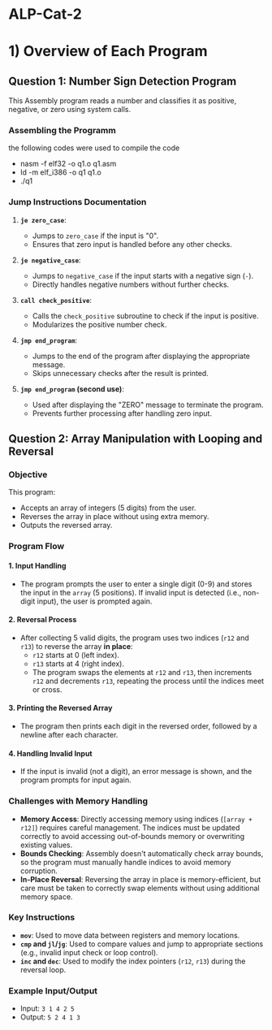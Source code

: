 # ALP-Cat-2

# 1) Overview of Each Program

## Question 1: Number Sign Detection Program

This Assembly program reads a number and classifies it as positive, negative, or zero using system calls.

### Assembling the Programm
the following codes were used to compile the code
- nasm -f elf32 -o q1.o q1.asm
- ld -m elf_i386 -o q1 q1.o
- ./q1

### Jump Instructions Documentation

1. **`je zero_case`**:
   - Jumps to `zero_case` if the input is "0".
   - Ensures that zero input is handled before any other checks.

2. **`je negative_case`**:
   - Jumps to `negative_case` if the input starts with a negative sign (`-`).
   - Directly handles negative numbers without further checks.

3. **`call check_positive`**:
   - Calls the `check_positive` subroutine to check if the input is positive.
   - Modularizes the positive number check.

4. **`jmp end_program`**:
   - Jumps to the end of the program after displaying the appropriate message.
   - Skips unnecessary checks after the result is printed.

5. **`jmp end_program` (second use)**:
   - Used after displaying the "ZERO" message to terminate the program.
   - Prevents further processing after handling zero input.


## Question 2: Array Manipulation with Looping and Reversal

### Objective
This program:
- Accepts an array of integers (5 digits) from the user.
- Reverses the array in place without using extra memory.
- Outputs the reversed array.

### Program Flow

#### 1. **Input Handling**
- The program prompts the user to enter a single digit (0-9) and stores the input in the `array` (5 positions). If invalid input is detected (i.e., non-digit input), the user is prompted again.

#### 2. **Reversal Process**
- After collecting 5 valid digits, the program uses two indices (`r12` and `r13`) to reverse the array **in place**:
  - `r12` starts at 0 (left index).
  - `r13` starts at 4 (right index).
  - The program swaps the elements at `r12` and `r13`, then increments `r12` and decrements `r13`, repeating the process until the indices meet or cross.

#### 3. **Printing the Reversed Array**
- The program then prints each digit in the reversed order, followed by a newline after each character.

#### 4. **Handling Invalid Input**
- If the input is invalid (not a digit), an error message is shown, and the program prompts for input again.

### Challenges with Memory Handling
- **Memory Access**: Directly accessing memory using indices (`[array + r12]`) requires careful management. The indices must be updated correctly to avoid accessing out-of-bounds memory or overwriting existing values.
- **Bounds Checking**: Assembly doesn't automatically check array bounds, so the program must manually handle indices to avoid memory corruption.
- **In-Place Reversal**: Reversing the array in place is memory-efficient, but care must be taken to correctly swap elements without using additional memory space.

### Key Instructions
- **`mov`**: Used to move data between registers and memory locations.
- **`cmp` and `jl`/`jg`**: Used to compare values and jump to appropriate sections (e.g., invalid input check or loop control).
- **`inc` and `dec`**: Used to modify the index pointers (`r12`, `r13`) during the reversal loop.

### Example Input/Output
- Input: `3 1 4 2 5`
- Output: `5 2 4 1 3`
































